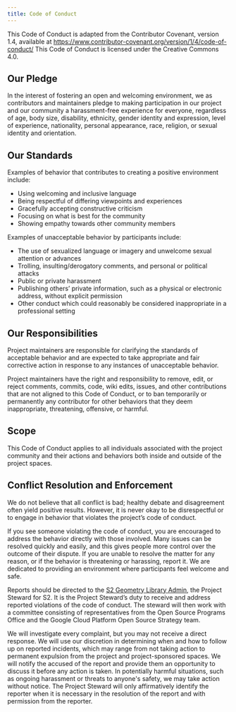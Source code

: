 ```yaml
---
title: Code of Conduct
---
```


This Code of Conduct is adapted from the Contributor Covenant, version 1.4,
available at https://www.contributor-covenant.org/version/1/4/code-of-conduct/
This Code of Conduct is licensed under the Creative Commons 4.0.

## Our Pledge

In the interest of fostering an open and welcoming environment, we as
contributors and maintainers pledge to making participation in our project and
our community a harassment-free experience for everyone, regardless of age, body
size, disability, ethnicity, gender identity and expression, level of
experience, nationality, personal appearance, race, religion, or sexual identity
and orientation.

## Our Standards

Examples of behavior that contributes to creating a positive environment
include:

* Using welcoming and inclusive language
* Being respectful of differing viewpoints and experiences
* Gracefully accepting constructive criticism
* Focusing on what is best for the community
* Showing empathy towards other community members

Examples of unacceptable behavior by participants include:

* The use of sexualized language or imagery and unwelcome sexual
  attention or advances
* Trolling, insulting/derogatory comments, and personal or political
  attacks
* Public or private harassment
* Publishing others’ private information, such as a physical or
  electronic address, without explicit permission
* Other conduct which could reasonably be considered inappropriate
  in a professional setting

## Our Responsibilities

Project maintainers are responsible for clarifying the standards of
acceptable behavior and are expected to take appropriate and fair corrective
action in response to any instances of unacceptable behavior.

Project maintainers have the right and responsibility to remove, edit, or
reject comments, commits, code, wiki edits, issues, and other contributions
that are not aligned to this Code of Conduct, or to ban temporarily or
permanently any contributor for other behaviors that they deem inappropriate,
threatening, offensive, or harmful.

## Scope

This Code of Conduct applies to all individuals associated with the project
community and their actions and behaviors both inside and outside of the project
spaces.

## Conflict Resolution and Enforcement

We do not believe that all conflict is bad; healthy debate and disagreement
often yield positive results. However, it is never okay to be disrespectful or
to engage in behavior that violates the project’s code of conduct.

If you see someone violating the code of conduct, you are encouraged to
address the behavior directly with those involved.  Many issues can be resolved
quickly and easily, and this gives people more control over the outcome of their
dispute. If you are unable to resolve the matter for any reason, or if the
behavior is threatening or harassing, report it. We are dedicated to providing
an environment where participants feel welcome and safe.

Reports should be directed to the
<a href="mailto:s2geometry-io-admin@google.com">S2 Geometry Library Admin</a>,
the Project Steward for S2. It is the Project Steward’s duty to receive and
address reported violations of the code of conduct. The steward will then work
with a committee consisting of representatives from the Open Source Programs
Office and the Google Cloud Platform Open Source Strategy team.

We will investigate every complaint, but you may not receive a direct
response.  We will use our discretion in determining when and how to follow
up on reported incidents, which may range from not taking action to permanent
expulsion from the project and project-sponsored spaces.  We will notify the
accused of the report and provide them an opportunity to discuss it before any
action is taken. In potentially harmful situations, such as ongoing harassment
or threats to anyone's safety, we may take action without notice. The Project
Steward will only affirmatively identify the reporter when it is necessary in
the resolution of the report and with permission from the reporter.
